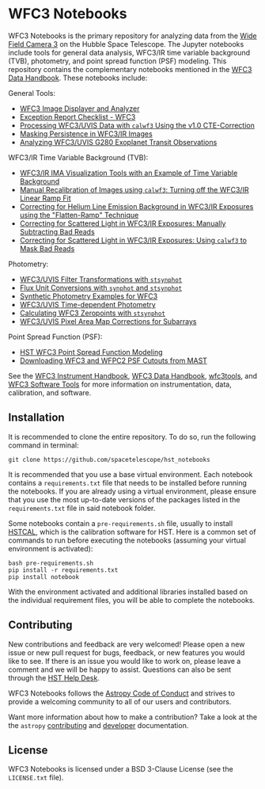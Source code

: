 WFC3 Notebooks
==============

WFC3 Notebooks is the primary repository for analyzing data from the 
[Wide Field Camera 3](https://www.stsci.edu/hst/instrumentation/wfc3) on the 
Hubble Space Telescope. The Jupyter notebooks include tools for general data analysis, 
WFC3/IR time variable background (TVB), photometry, and point spread function (PSF) modeling. This repository contains the 
complementary notebooks mentioned in the [WFC3 Data Handbook](https://hst-docs.stsci.edu/wfc3dhb).
These notebooks include:

General Tools:
- [WFC3 Image Displayer and Analyzer](https://spacetelescope.github.io/hst_notebooks/notebooks/WFC3/image_displayer_analyzer/wfc3_image_displayer_analyzer.html)
- [Exception Report Checklist - WFC3](https://spacetelescope.github.io/hst_notebooks/notebooks/WFC3/exception_report/wfc3_exception_report.html)
- [Processing WFC3/UVIS Data with `calwf3` Using the v1.0 CTE-Correction](https://spacetelescope.github.io/hst_notebooks/notebooks/WFC3/calwf3_v1.0_cte/calwf3_with_v1.0_PCTE.html)
- [Masking Persistence in WFC3/IR Images](https://spacetelescope.github.io/hst_notebooks/notebooks/WFC3/persistence/wfc3_ir_persistence.html)
- [Analyzing WFC3/UVIS G280 Exoplanet Transit Observations](https://spacetelescope.github.io/hst_notebooks/notebooks/WFC3/uvis_g280_transit/G280_Exoplanet_Transits.html)

WFC3/IR Time Variable Background (TVB):
- [WFC3/IR IMA Visualization Tools with an Example of Time Variable Background](https://spacetelescope.github.io/hst_notebooks/notebooks/WFC3/ir_ima_visualization/IR_IMA_Visualization_with_an_Example_of_Time_Variable_Background.html)
- [Manual Recalibration of Images using `calwf3`: Turning off the WFC3/IR Linear Ramp Fit](https://spacetelescope.github.io/hst_notebooks/notebooks/WFC3/calwf3_recalibration/calwf3_recal_tvb.html)
- [Correcting for Helium Line Emission Background in WFC3/IR Exposures using the "Flatten-Ramp" Technique](https://spacetelescope.github.io/hst_notebooks/notebooks/WFC3/tvb_flattenramp/TVB_flattenramp_notebook.html)
- [Correcting for Scattered Light in WFC3/IR Exposures: Manually Subtracting Bad Reads](https://spacetelescope.github.io/hst_notebooks/notebooks/WFC3/ir_scattered_light_manual_corrections/Correcting_for_Scattered_Light_in_IR_Exposures_by_Manually_Subtracting_Bad_Reads.html)
- [Correcting for Scattered Light in WFC3/IR Exposures: Using `calwf3` to Mask Bad Reads](https://spacetelescope.github.io/hst_notebooks/notebooks/WFC3/ir_scattered_light_calwf3_corrections/Correcting_for_Scattered_Light_in_IR_Exposures_Using_calwf3_to_Mask_Bad_Reads.html)

Photometry:
- [WFC3/UVIS Filter Transformations with `stsynphot`](https://spacetelescope.github.io/hst_notebooks/notebooks/WFC3/filter_transformations/filter_transformations.html)
- [Flux Unit Conversions with `synphot` and `stsynphot`](https://spacetelescope.github.io/hst_notebooks/notebooks/WFC3/flux_conversion_tool/flux_conversion_tool.html)
- [Synthetic Photometry Examples for WFC3](https://spacetelescope.github.io/hst_notebooks/notebooks/WFC3/photometry_examples/phot_examples.html)
- [WFC3/UVIS Time-dependent Photometry](https://spacetelescope.github.io/hst_notebooks/notebooks/WFC3/uvis_time_dependent_photometry/uvis_timedep_phot.html)
- [Calculating WFC3 Zeropoints with `stsynphot`](https://spacetelescope.github.io/hst_notebooks/notebooks/WFC3/zeropoints/zeropoints.html)
- [WFC3/UVIS Pixel Area Map Corrections for Subarrays](https://spacetelescope.github.io/hst_notebooks/notebooks/WFC3/uvis_pam_corrections/WFC3_UVIS_Pixel_Area_Map_Corrections_for_Subarrays.html)

Point Spread Function (PSF):
 - [HST WFC3 Point Spread Function Modeling](https://spacetelescope.github.io/hst_notebooks/notebooks/WFC3/point_spread_function/hst_point_spread_function.html)
 - [Downloading WFC3 and WFPC2 PSF Cutouts from MAST](https://spacetelescope.github.io/hst_notebooks/notebooks/WFC3/mast_api_psf/download_psf_cutouts.html)

See the [WFC3 Instrument Handbook](https://hst-docs.stsci.edu/wfc3ihb),
[WFC3 Data Handbook](https://hst-docs.stsci.edu/wfc3dhb),
[wfc3tools](https://github.com/spacetelescope/wfc3tools), and 
[WFC3 Software Tools](https://www.stsci.edu/hst/instrumentation/wfc3/software-tools)
for more information on instrumentation, data, calibration, and software.

Installation
------------

It is recommended to clone the entire repository. To do so, run the following
command in terminal:

```
git clone https://github.com/spacetelescope/hst_notebooks
```

It is recommended that you use a base virtual environment. Each notebook contains a `requirements.txt` file that needs to be installed before running the notebooks. If you are already using a virtual environment, please ensure that you use the most up-to-date versions of the packages listed in the `requirements.txt` file in said notebook folder.

Some notebooks contain a `pre-requirements.sh` file, usually to install [HSTCAL](https://github.com/spacetelescope/hstcal), which is the calibration software for HST. Here is a common set of commands to run 
before executing the notebooks (assuming your virtual environment is activated):

```
bash pre-requirements.sh
pip install -r requirements.txt
pip install notebook
```

With the environment activated and additional libraries installed based on the
individual requirement files, you will be able to complete the notebooks.

Contributing
------------

New contributions and feedback are very welcomed! Please open a new issue or new 
pull request for bugs, feedback, or new features you would like to see. If there 
is an issue you would like to work on, please leave a comment and we will be happy 
to assist. Questions can also be sent through the [HST Help Desk](https://stsci.service-now.com/hst).

WFC3 Notebooks follows the 
[Astropy Code of Conduct](https://www.astropy.org/code_of_conduct.html)
and strives to provide a welcoming community to all of our users and 
contributors.

Want more information about how to make a contribution?  Take a look at
the the `astropy` 
[contributing](https://www.astropy.org/contribute.html)
and [developer](https://docs.astropy.org/en/stable/index.html#developer-documentation) 
documentation.

License
-------

WFC3 Notebooks is licensed under a BSD 3-Clause License (see the `LICENSE.txt` file).
